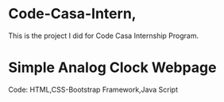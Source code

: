 # Code-Casa-Intern,
This is the project I did for Code Casa Internship Program.
# Simple Analog Clock Webpage
Code: HTML,CSS-Bootstrap Framework,Java Script
